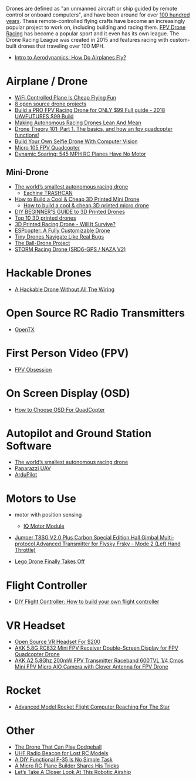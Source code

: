 Drones are defined as "an unmanned aircraft or ship guided by remote control or onboard computers",
and have been around for over [100 hundred years][01].
These remote-controlled flying crafts have become an increasingly popular project to work on,
including building and racing them.
[FPV Drone Racing][02] has become a popular sport and it even has its own league.
The Drone Racing League was created in 2015 and features racing with custom-built drones that traveling over 100 MPH.

* [Intro to Aerodynamics: How Do Airplanes Fly?](https://www.youtube.com/watch?v=Z1FAAJ4hUaQ)

# Airplane / Drone
* [WiFi Controlled Plane Is Cheap Flying Fun](https://hackaday.com/2019/04/12/wifi-controlled-plane-is-cheap-flying-fun/)
* [8 open source drone projects](https://opensource.com/article/18/2/drone-projects)
* [Build a PRO FPV Racing Drone for ONLY $99 Full guide - 2018 UAVFUTURES $99 Build](https://www.youtube.com/watch?v=GFNGUDT_9_c)
* [Making Autonomous Racing Drones Lean And Mean](https://hackaday.com/2019/05/31/making-autonomous-racing-drones-lean-and-mean/)
* [Drone Theory 101: Part 1. The basics, and how an fpv quadcopter functions!](https://www.youtube.com/watch?v=K05UwsiqZ_E)
* [Build Your Own Selfie Drone With Computer Vision](https://hackaday.com/2019/06/30/build-your-own-selfie-drone-with-computer-vision/)
* [Micro 105 FPV Quadcopter](https://www.thingiverse.com/thing:1221911)
* [Dynamic Soaring: 545 MPH RC Planes Have No Motor](https://hackaday.com/2020/09/24/dynamic-soaring-545-mph-rc-planes-have-no-motor/)

## Mini-Drone
* [The world’s smallest autonomous racing drone](https://robohub.org/the-worlds-smallest-autonomous-racing-drone/)
    * [Eachine TRASHCAN](https://www.eachine.com/Eachine-TRASHCAN-75mm-Crazybee-F4-PRO-OSD-2S-Whoop-FPV-Racing-Drone-0803-16000KV-1200TVL-Adjustable-Camera-25-or-200mW-VTX-Swtichable-p-1328.html)
* [How to Build a Cool & Cheap 3D Printed Mini Drone](https://www.youtube.com/watch?v=gpKcrYcMFKM)
    * [How to build a cool & cheap 3D printed micro drone](https://blog.prusaprinters.org/how-to-build-a-3d-printed-micro-drone/)
* [DIY BEGINNER'S GUIDE to 3D Printed Drones](https://www.youtube.com/watch?v=T9N3-FDHv30)
* [Top 10 3D printed drones](https://www.3dnatives.com/en/top-3d-printed-drones-101220185/)
* [3D Printed Racing Drone - Will It Survive?](https://www.youtube.com/watch?v=vjvlB7RjnYI)
* [ESPcopter: A Fully Customizable Drone](https://hackaday.com/2019/09/25/espcopter-a-fully-customizable-drone/)
* [Tiny Drones Navigate Like Real Bugs](https://hackaday.com/2019/11/06/tiny-drones-navigate-like-real-bugs/)
* [The Ball-Drone Project](https://hackaday.io/project/169823-the-ball-drone-project)
* [STORM Racing Drone (SRD6-GPS / NAZA V2)](http://www.helipal.com/storm-racing-drone-gps-rtf-naza-v2.html)

# Hackable Drones
* [A Hackable Drone Without All The Wiring](https://hackaday.com/2020/05/02/a-hackable-drone-without-all-the-wiring/)

# Open Source RC Radio Transmitters
* [OpenTX](https://www.open-tx.org/)

# First Person Video (FPV)
* [FPV Obsession](http://fpvobsession.com/)

# On Screen Display (OSD)
* [How to Choose OSD For QuadCopter](https://oscarliang.com/best-osd-quadcopter-fpv-data-on-screen-display-video/)

# Autopilot and Ground Station Software
* [The world’s smallest autonomous racing drone](https://robohub.org/the-worlds-smallest-autonomous-racing-drone/)
* [Paparazzi UAV](http://wiki.paparazziuav.org/wiki/Main_Page)
* [ArduPilot](https://ardupilot.org/index.php)

# Motors to Use
* motor with position sensing
    * [IQ Motor Module](https://www.crowdsupply.com/iq-motion-control/iq-motor-module)


* [Jumper T8SG V2.0 Plus Carbon Special Edition Hall Gimbal Multi-protocol Advanced Transmitter for Flysky Frsky - Mode 2 (Left Hand Throttle)](https://www.banggood.com/Jumper-T8SG-V2_0-Plus-Carbon-Special-Edition-Hall-Gimbal-Multi-protocol-Advanced-Transmitter-for-Flysky-Frsky-p-1442802.html?ID=42482&cur_warehouse=CN)

* [Lego Drone Finally Takes Off](https://hackaday.com/2020/01/15/lego-drone-finally-takes-off/)

# Flight Controller
* [DIY Flight Controller: How to build your own flight controller](https://www.youtube.com/playlist?list=PLUo0zMUQehP8k8IROYb-iXnCTw5TACZ5P)

# VR Headset
* [Open Source VR Headset For $200](https://hackaday.com/2020/09/13/open-source-vr-headset-for-200/)
* [AKK 5.8G RC832 Mini FPV Receiver Double-Screen Display for FPV Quadcopter Drone](https://www.amazon.com/gp/product/B01FXFZ0NS)
* [AKK A2 5.8Ghz 200mW FPV Transmitter Raceband 600TVL 1/4 Cmos Mini FPV Micro AIO Camera with Clover Antenna for FPV Drone](https://www.amazon.com/gp/product/B06VSW41LN)

# Rocket
* [Advanced Model Rocket Flight Computer Reaching For The Star](https://hackaday.com/2020/10/02/advanced-model-rocket-flight-computer-reaching-for-the-stars/)

# Other
* [The Drone That Can Play Dodgeball](https://hackaday.com/2020/03/23/the-drone-that-can-play-dodgeball/)
* [UHF Radio Beacon for Lost RC Models](https://blog.tindie.com/2020/04/uhf-radio-beacon-lost-rc-models/)
* [A DIY Functional F-35 Is No Simple Task](https://hackaday.com/2020/04/27/a-diy-functional-f-35-is-no-simple-task/#more-407964)
* [A Micro RC Plane Builder Shares His Tricks](https://hackaday.com/2017/02/10/a-micro-rc-plane-builder-shares-his-tricks/)
* [Let’s Take A Closer Look At This Robotic Airship](https://hackaday.com/2020/07/22/lets-take-a-closer-look-at-this-robotic-airship/)



[01]:https://www.digitaltrends.com/cool-tech/history-of-drones/
[02]:https://thedroneracingleague.com/learn-more/
